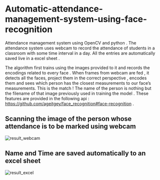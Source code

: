 
# Automatic-attendance-management-system-using-face-recognition
Attendance management system using OpenCV and python . The attendance system uses webcam to record the attendance of students in a classroom with some time interval in a day.  All the entries are automatically saved live in a excel sheet .

The algorithm first trains using the images provided to it and records the encodings related to every face . When frames from webcam are fed , it detects all the faces, project them in the correct perspective , encodes them and sees which person has the closest measurements to our face’s measurements. This is the match ! The name of the person is nothing but the filename of that image previously used in training the model . These features are provided in the following api : https://github.com/ageitgey/face_recognition#face-recognition .

## Scanning the image of the person whose attendance is to be marked using webcam

![result_webcam](https://user-images.githubusercontent.com/63535003/118929976-cfd97280-b962-11eb-9f60-42c44a0f33b7.png)

## Name and Time are saved automatically to an excel sheet

![result_excel](https://user-images.githubusercontent.com/63535003/118928029-4b85f000-b960-11eb-8760-6bb93336f053.png)

